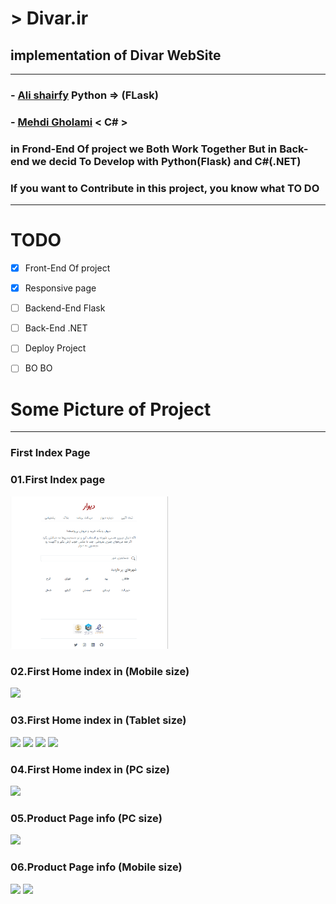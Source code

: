# > Divar.ir
## implementation of Divar WebSite

---

### - [Ali shairfy](https://github.com/alisharify7)  Python => (FLask)
### - [Mehdi Gholami](https://github.com/cc-Mehdi) < C# >

### in Frond-End Of project we Both Work Together But in Back-end we decid To Develop with Python(Flask) and C#(.NET)
### If you want to Contribute in this project, you know what TO DO

---

# TODO
- [x] Front-End Of project
- [x] Responsive page
- [ ] Backend-End Flask
- [ ] Back-End .NET
- [ ] Deploy Project
- [ ] BO BO


# Some Picture of Project

---

### First Index Page

### 01.First Index page
<img src="https://github.com/alisharify7/Html-Page/raw/main/Indexs-pages/01-Divar/divar-First-index/image/index.png" style="width:50%;"> 

### 02.First Home index in (Mobile size)
<img src="https://github.com/alisharify7/Divar.ir/blob/main/Readme-files/home-mobile-size.png" style="width:50%;"> 

### 03.First Home index in (Tablet size)
<img src="https://github.com/alisharify7/Divar.ir/blob/main/Readme-files/index-pc-mobile.png" style="width:50%;"> 
<img src="https://github.com/alisharify7/Divar.ir/blob/main/Readme-files/index-pc.png" style="width:50%;"> 
<img src="https://github.com/alisharify7/Divar.ir/blob/main/Readme-files/index-pc1.png" style="width:50%;"> 
<img src="https://github.com/alisharify7/Divar.ir/blob/main/Readme-files/customer-mobile-1.png" style="width:50%;"> 




### 04.First Home index in (PC size)
<img src="https://github.com/alisharify7/Divar.ir/blob/main/Readme-files/home.png" style="width:50%;"> 

### 05.Product Page info (PC size)
<img src="https://github.com/alisharify7/Divar.ir/blob/main/Readme-files/pro-home.png" style="width:50%;"> 


### 06.Product Page info (Mobile size)
<img src="https://github.com/alisharify7/Divar.ir/blob/main/Readme-files/pro-mobile-size.png" style="width:50%;">
<img src="https://github.com/alisharify7/Divar.ir/blob/main/Readme-files/pro-mobile-foot.png" style="width:50%;"> 




